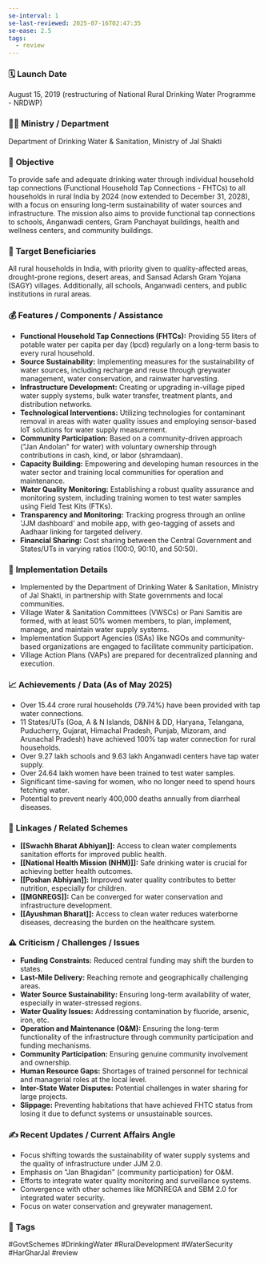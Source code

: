 ```yaml
---
se-interval: 1
se-last-reviewed: 2025-07-16T02:47:35
se-ease: 2.5
tags:
  - review
---
```


### 🗓️ **Launch Date**
August 15, 2019 (restructuring of National Rural Drinking Water Programme - NRDWP)

### 🧑‍🏫 **Ministry / Department**
Department of Drinking Water & Sanitation, Ministry of Jal Shakti

### 🎯 **Objective**
To provide safe and adequate drinking water through individual household tap connections (Functional Household Tap Connections - FHTCs) to all households in rural India by 2024 (now extended to December 31, 2028), with a focus on ensuring long-term sustainability of water sources and infrastructure. The mission also aims to provide functional tap connections to schools, Anganwadi centers, Gram Panchayat buildings, health and wellness centers, and community buildings.

### 👥 **Target Beneficiaries**
All rural households in India, with priority given to quality-affected areas, drought-prone regions, desert areas, and Sansad Adarsh Gram Yojana (SAGY) villages. Additionally, all schools, Anganwadi centers, and public institutions in rural areas.

### 💰 **Features / Components / Assistance**
- **Functional Household Tap Connections (FHTCs):** Providing 55 liters of potable water per capita per day (lpcd) regularly on a long-term basis to every rural household.
- **Source Sustainability:** Implementing measures for the sustainability of water sources, including recharge and reuse through greywater management, water conservation, and rainwater harvesting.
- **Infrastructure Development:** Creating or upgrading in-village piped water supply systems, bulk water transfer, treatment plants, and distribution networks.
- **Technological Interventions:** Utilizing technologies for contaminant removal in areas with water quality issues and employing sensor-based IoT solutions for water supply measurement.
- **Community Participation:** Based on a community-driven approach ("Jan Andolan" for water) with voluntary ownership through contributions in cash, kind, or labor (shramdaan).
- **Capacity Building:** Empowering and developing human resources in the water sector and training local communities for operation and maintenance.
- **Water Quality Monitoring:** Establishing a robust quality assurance and monitoring system, including training women to test water samples using Field Test Kits (FTKs).
- **Transparency and Monitoring:** Tracking progress through an online 'JJM dashboard' and mobile app, with geo-tagging of assets and Aadhaar linking for targeted delivery.
- **Financial Sharing:** Cost sharing between the Central Government and States/UTs in varying ratios (100:0, 90:10, and 50:50).

### 📍 **Implementation Details**
- Implemented by the Department of Drinking Water & Sanitation, Ministry of Jal Shakti, in partnership with State governments and local communities.
- Village Water & Sanitation Committees (VWSCs) or Pani Samitis are formed, with at least 50% women members, to plan, implement, manage, and maintain water supply systems.
- Implementation Support Agencies (ISAs) like NGOs and community-based organizations are engaged to facilitate community participation.
- Village Action Plans (VAPs) are prepared for decentralized planning and execution.

### 📈 **Achievements / Data** (As of May 2025)
- Over 15.44 crore rural households (79.74%) have been provided with tap water connections.
- 11 States/UTs (Goa, A & N Islands, D&NH & DD, Haryana, Telangana, Puducherry, Gujarat, Himachal Pradesh, Punjab, Mizoram, and Arunachal Pradesh) have achieved 100% tap water connection for rural households.
- Over 9.27 lakh schools and 9.63 lakh Anganwadi centers have tap water supply.
- Over 24.64 lakh women have been trained to test water samples.
- Significant time-saving for women, who no longer need to spend hours fetching water.
- Potential to prevent nearly 400,000 deaths annually from diarrheal diseases.

### 🧩 **Linkages / Related Schemes**
- **[[Swachh Bharat Abhiyan]]:** Access to clean water complements sanitation efforts for improved public health.
- **[[National Health Mission (NHM)]]:** Safe drinking water is crucial for achieving better health outcomes.
- **[[Poshan Abhiyan]]:** Improved water quality contributes to better nutrition, especially for children.
- **[[MGNREGS]]:** Can be converged for water conservation and infrastructure development.
- **[[Ayushman Bharat]]:** Access to clean water reduces waterborne diseases, decreasing the burden on the healthcare system.

### ⚠️ **Criticism / Challenges / Issues**
- **Funding Constraints:** Reduced central funding may shift the burden to states.
- **Last-Mile Delivery:** Reaching remote and geographically challenging areas.
- **Water Source Sustainability:** Ensuring long-term availability of water, especially in water-stressed regions.
- **Water Quality Issues:** Addressing contamination by fluoride, arsenic, iron, etc.
- **Operation and Maintenance (O&M):** Ensuring the long-term functionality of the infrastructure through community participation and funding mechanisms.
- **Community Participation:** Ensuring genuine community involvement and ownership.
- **Human Resource Gaps:** Shortages of trained personnel for technical and managerial roles at the local level.
- **Inter-State Water Disputes:** Potential challenges in water sharing for large projects.
- **Slippage:** Preventing habitations that have achieved FHTC status from losing it due to defunct systems or unsustainable sources.

### ✍️ **Recent Updates / Current Affairs Angle**
- Focus shifting towards the sustainability of water supply systems and the quality of infrastructure under JJM 2.0.
- Emphasis on "Jan Bhagidari" (community participation) for O&M.
- Efforts to integrate water quality monitoring and surveillance systems.
- Convergence with other schemes like MGNREGA and SBM 2.0 for integrated water security.
- Focus on water conservation and greywater management.

### 🔗 **Tags**
#GovtSchemes #DrinkingWater #RuralDevelopment #WaterSecurity #HarGharJal
#review